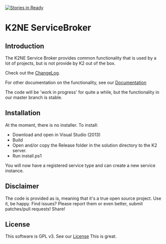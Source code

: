 [![Stories in Ready](https://badge.waffle.io/k2ne/k2neservicebroker.png?label=ready&title=Ready)](https://waffle.io/k2ne/k2neservicebroker)

# K2NE ServiceBroker

## Introduction

The K2NE Service Broker provides common functionality that is used by a lot of projects, but is not provide by K2 out of the box.

Check out the [ChangeLog](Documentation/ChangeLog.adoc).

For other documentation on the functionality, see our [Documentation](Documentation/K2NEServiceBroker.adoc)


The code will be 'work in progress' for quite a while, but the functionality in our master branch is stable.

## Installation
At the moment, there is no installer.
To install:
- Download and open in Visual Studio (2013)
- Build
- Open and/or copy the Release folder in the solution directory to the K2 server.
- Run install.ps1


You will now have a registered service type and can create a new service instance.

## Disclaimer

The code is provided as is, meaning that it's a true open source project. Use it, be happy. Find issues? Please report them or even better, submit patches/pull requests! Share!



## License
This software is GPL v3. See our [License](Documentation/LICENSE.txt)
This is great.